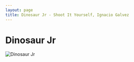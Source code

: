 ```yaml
---
layout: page
title: Dinosaur Jr - Shoot It Yourself, Ignacio Galvez
---
```


# Dinosaur Jr

![Dinosaur Jr](http://assets.farmhouse.co/publishing/1-shoot-it-yourself/images/dinosaur-jr-1.jpg)
